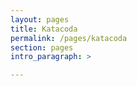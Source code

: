 ```yaml
---
layout: pages
title: Katacoda
permalink: /pages/katacoda
section: pages
intro_paragraph: >

---
```


